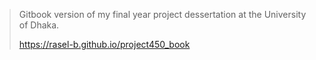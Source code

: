 
> Gitbook version of my final year project dessertation at the University of Dhaka.
>
> https://rasel-b.github.io/project450_book
